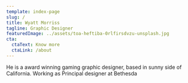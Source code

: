 ```yaml
---
template: index-page
slug: /
title: Wyatt Morriss
tagline: Graphic Designer
featuredImage: ../assets/toa-heftiba-0rlfirsdvzu-unsplash.jpg
cta:
  ctaText: Know more
  ctaLink: /about
---
```

He is a award winning gaming graphic designer, based in sunny side of California. Working as Principal designer at Bethesda